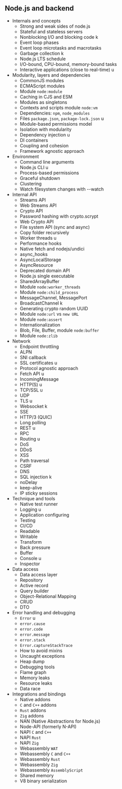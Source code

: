 ## Node.js and backend

- Internals and concepts
  - Strong and weak sides of node.js
  - Stateful and stateless servers
  - Nonblocking I/O and blocking code k
  - Event loop phases
  - Event loop microtasks and macrotasks
  - Garbage collection k
  - Node.js LTS schedule
  - I/O-bound, CPU-bound, memory-bound tasks
  - Interactive applications (close to real-time) u
- Modularity, layers and dependencies
  - CommonJS modules
  - ECMAScript modules
  - Module `node:module`
  - Caching in CJS and ESM
  - Modules as singletons
  - Contexts and scripts module `node:vm`
  - Dependencies: `npm`, `node_modules`
  - Files `package.json`, `package-lock.json` u
  - Module-based permissions model
  - Isolation with modularity
  - Dependency injection u
  - DI containers
  - Coupling and cohesion
  - Framework agnostic approach
- Environment
  - Command line arguments
  - Node.js CLI u
  - Process-based permissions
  - Graceful shutdown
  - Clustering
  - Watch filesystem changes with --watch
- Internal API
  - Streams API
  - Web Streams API
  - Crypto API
  - Password hashing with crypto.scrypt
  - Web Crypto API
  - File system API (sync and async)
  - Copy folder recursively
  - Worker threads u
  - Performance hooks
  - Native fetch and nodejs/undici
  - async_hooks
  - AsyncLocalStorage
  - AsyncResource
  - Deprecated domain API
  - Node.js single executable
  - SharedArrayBuffer
  - Module `node:worker_threads`
  - Module `node:child_process`
  - MessageChannel, MessagePort
  - BroadcastChannel k
  - Generating crypto random UUID
  - Module `node:url` vs `new URL`
  - Module `node:assert`
  - Internationalization
  - Blob, File, Buffer, module `node:buffer`
  - Module `node:zlib`
- Network
  - Endpoint throttling
  - ALPN
  - SNI callback
  - SSL certificates u
  - Protocol agnostic approach
  - Fetch API u
  - IncomingMessage
  - HTTP(S) u
  - TCP/SSL u
  - UDP
  - TLS u
  - Websocket k
  - SSE
  - HTTP/3 (QUIC)
  - Long polling
  - REST u
  - RPC
  - Routing u
  - DoS
  - DDoS
  - XSS
  - Path traversal
  - CSRF
  - DNS
  - SQL injection k
  - noDelay
  - keep-alive
  - IP sticky sessions
- Technique and tools
  - Native test runner
  - Logging u
  - Application configuring
  - Testing
  - CI/CD
  - Readable
  - Writable
  - Transform
  - Back pressure
  - Buffer
  - Console u
  - Inspector
- Data access
  - Data access layer
  - Repository
  - Active record
  - Query builder
  - Object-Relational Mapping
  - CRUD
  - DTO
- Error handling and debugging
  - `Error` u
  - `error.cause`
  - `error.code`
  - `error.message`
  - `error.stack`
  - `Error.captureStackTrace`
  - How to avoid mixins
  - Uncaught exceptions
  - Heap dump
  - Debugging tools
  - Flame graph
  - Memory leaks
  - Resource leaks
  - Data race
- Integrations and bindings
  - Native addons
  - `C` and `C++` addons
  - `Rust` addons
  - `Zig` addons
  - NAN (Native Abstractions for Node.js)
  - Node-API (formerly N-API)
  - NAPI `C` and `C++`
  - NAPI `Rust`
  - NAPI `Zig`
  - Webassembly `WAT`
  - Webassembly `C` and `C++`
  - Webassembly `Rust`
  - Webassembly `Zig`
  - Webassembly `AssemblyScript`
  - Shared memory
  - V8 binary serialization
